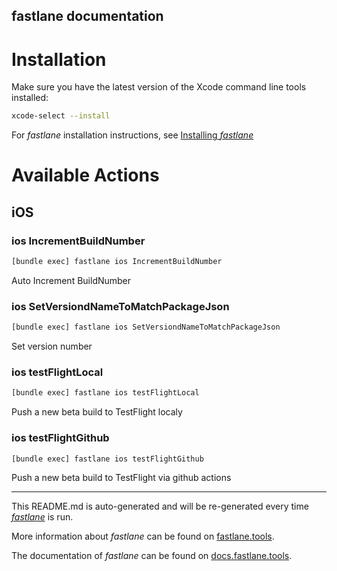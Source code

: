 fastlane documentation
----

# Installation

Make sure you have the latest version of the Xcode command line tools installed:

```sh
xcode-select --install
```

For _fastlane_ installation instructions, see [Installing _fastlane_](https://docs.fastlane.tools/#installing-fastlane)

# Available Actions

## iOS

### ios IncrementBuildNumber

```sh
[bundle exec] fastlane ios IncrementBuildNumber
```

Auto Increment BuildNumber

### ios SetVersiondNameToMatchPackageJson

```sh
[bundle exec] fastlane ios SetVersiondNameToMatchPackageJson
```

Set version number

### ios testFlightLocal

```sh
[bundle exec] fastlane ios testFlightLocal
```

Push a new beta build to TestFlight localy

### ios testFlightGithub

```sh
[bundle exec] fastlane ios testFlightGithub
```

Push a new beta build to TestFlight via github actions

----

This README.md is auto-generated and will be re-generated every time [_fastlane_](https://fastlane.tools) is run.

More information about _fastlane_ can be found on [fastlane.tools](https://fastlane.tools).

The documentation of _fastlane_ can be found on [docs.fastlane.tools](https://docs.fastlane.tools).
